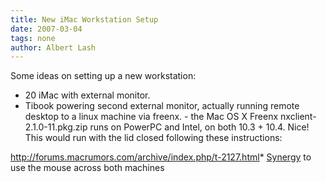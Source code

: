 ```yaml
---
title: New iMac Workstation Setup
date: 2007-03-04
tags: none
author: Albert Lash
---
```

Some ideas on setting up a new workstation:

* 20 iMac with external monitor.
* Tibook powering second external monitor, actually running remote desktop to a linux machine via freenx. - the Mac OS X Freenx nxclient-2.1.0-11.pkg.zip runs on PowerPC and Intel, on both 10.3 + 10.4. Nice! This would run with the lid closed following these instructions:

<a href="http://forums.macrumors.com/archive/index.php/t-2127.html">http://forums.macrumors.com/archive/index.php/t-2127.html</a>* <a href="http://synergy2.sourceforge.net/">Synergy</a> to use the mouse across both machines

